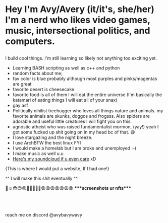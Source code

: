 # <p>Hey I'm Avy/Avery (it/it's, she/her) I'm a nerd who likes video games, music, intersectional politics, and computers.<br>
I build cool things. I'm still learning so likely not anything too exciting yet.</p>

 - Learning BASH scripting as well as c++ and python
 - random facts about me;
 - fav color is blue probably although most purples and pinks/magentas are great
 - favorite desert is cheesecake
 - favorite food is all of them I will eat the entire universe (I'm basically the katamari of eating things I will eat all of your snax)
 - gay asf
 - Politically nihilist treehugger who loves all things nature and animals. my favorite animals are skunks, doggos and frogsss. Also spiders are adorable and useful little creatures I will fight you on this.
 - agnostic atheist who was raised fundamentalist mormon, (yay!) yeah I got some fucked up shit going on in my head bc of that. 😅
 - I love stargazing and the night breeze.
 - I use ArchBTW the best linux FYI
 - I would make a homelab but I am broke and unemployed :-(
 - I make music as well u.u
 - [Here's my soundcloud if u even care](https://soundcloud.com/avery-z-384520467) xD
 
{This is where I would put a website, If I had one!}</p>
^^ I will make this shit eventually ^^</p>
<p>
🥺☺️😳😊😝🐶🤙🏳️‍🌈🤭😫😫😫😫😫😫😫  <strong>***screenshots ur nfts***</strong><br>
<br>
<br>
<br>
<br>
reach me on discord @avybavywavy<br>
</p>
<!---
Avybavywavy/Avybavywavy is a ✨ special ✨ repository because its `README.md` (this file) appears on your GitHub profile.
You can click the Preview link to take a look at your changes.
--->

